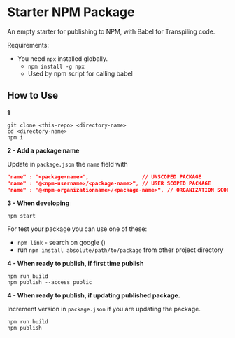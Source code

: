 # Starter NPM Package

An empty starter for publishing to NPM, with Babel for Transpiling code.

Requirements:
- You need `npx` installed globally. 
  - `npm install -g npx`
  - Used by npm script for calling babel

## How to Use

**1**
```
git clone <this-repo> <directory-name>
cd <directory-name>
npm i
```

**2 - Add a package name**

Update in `package.json` the `name` field with

```json
"name" : "<package-name>",                 // UNSCOPED PACKAGE 
"name" : "@<npm-username>/<package-name>", // USER SCOPED PACKAGE 
"name" : "@<npm-organizationname>/<package-name>", // ORGANIZATION SCOPED PACKAGE 
```

**3 - When developing**

```
npm start
```

For test your package you can use one of these:
- `npm link` - search on google ()
- run `npm install absolute/path/to/package` from other project directory

**4 - When ready to publish, if first time publish**

```
npm run build
npm publish --access public
```

**4 - When ready to publish, if updating published package.**

Increment version in `package.json` if you are updating the package.

```
npm run build
npm publish
```